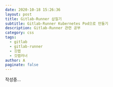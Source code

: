 ```yaml
---
date: 2020-10-18 15:26:36
layout: post
title: Gitlab-Runner 삽질기
subtitle: Gitlab-Runner Kubernetes Pod으로 만들기
description: Gitlab-Runner 관련 공부
category: css
tags:
  - gitlab
  - gitlab-runner
  - 깃랩
  - 깃랩러너
author: A
paginate: false
---
```

작성중...